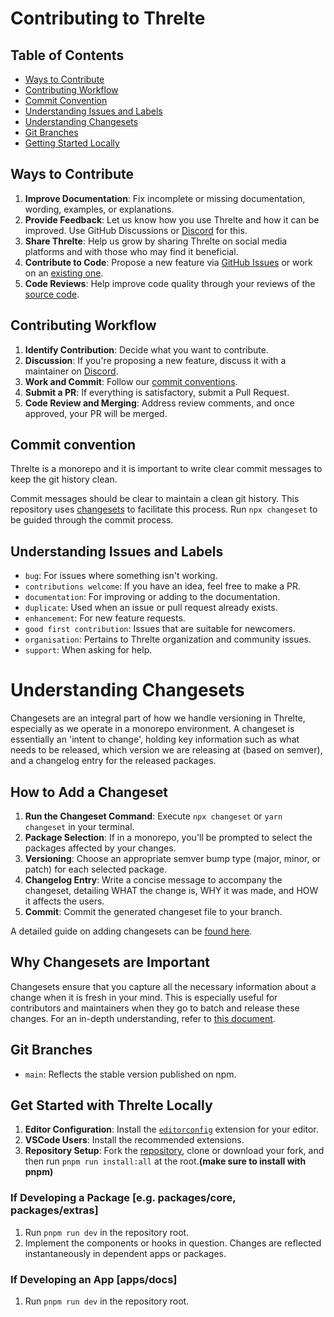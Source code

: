 # Contributing to Threlte

## Table of Contents
- [Ways to Contribute](#ways-to-contribute)
- [Contributing Workflow](#contributing-workflow)
- [Commit Convention](#commit-convention)
- [Understanding Issues and Labels](#understanding-issues-and-labels)
- [Understanding Changesets](#understanding-changesets)
- [Git Branches](#git-branches)
- [Getting Started Locally](#get-started-with-threlte-locally)
  
## Ways to Contribute

1. **Improve Documentation**: Fix incomplete or missing documentation, wording, examples, or explanations.
2. **Provide Feedback**: Let us know how you use Threlte and how it can be improved. Use GitHub Discussions or [Discord](https://discord.gg/EqUBCfCaGm) for this.
3. **Share Threlte**: Help us grow by sharing Threlte on social media platforms and with those who may find it beneficial.
4. **Contribute to Code**: Propose a new feature via [GitHub Issues](https://github.com/threlte/threlte/issues) or work on an [existing one](https://github.com/threlte/threlte/labels/help%20wanted).
5. **Code Reviews**: Help improve code quality through your reviews of the [source code](https://github.com/threlte/threlte).


## Contributing Workflow

1. **Identify Contribution**: Decide what you want to contribute.
2. **Discussion**: If you're proposing a new feature, discuss it with a maintainer on [Discord](https://discord.gg/EqUBCfCaGm).
3. **Work and Commit**: Follow our [commit conventions](#commit-convention).
4. **Submit a PR**: If everything is satisfactory, submit a Pull Request.
5. **Code Review and Merging**: Address review comments, and once approved, your PR will be merged.

## Commit convention

Threlte is a monorepo and it is important to write clear commit messages to keep the git history clean.

Commit messages should be clear to maintain a clean git history. This repository uses [changesets](https://github.com/changesets/changesets) to facilitate this process. Run `npx changeset` to be guided through the commit process.

## Understanding Issues and Labels

- `bug`: For issues where something isn't working.
- `contributions welcome`: If you have an idea, feel free to make a PR.
- `documentation`: For improving or adding to the documentation.
- `duplicate`: Used when an issue or pull request already exists.
- `enhancement`: For new feature requests.
- `good first contribution`: Issues that are suitable for newcomers.
- `organisation`: Pertains to Threlte organization and community issues.
- `support`: When asking for help.

# Understanding Changesets

Changesets are an integral part of how we handle versioning in Threlte, especially as we operate in a monorepo environment. A changeset is essentially an 'intent to change', holding key information such as what needs to be released, which version we are releasing at (based on semver), and a changelog entry for the released packages.

## How to Add a Changeset

1. **Run the Changeset Command**: Execute `npx changeset` or `yarn changeset` in your terminal.
2. **Package Selection**: If in a monorepo, you'll be prompted to select the packages affected by your changes.
3. **Versioning**: Choose an appropriate semver bump type (major, minor, or patch) for each selected package.
4. **Changelog Entry**: Write a concise message to accompany the changeset, detailing WHAT the change is, WHY it was made, and HOW it affects the users.
5. **Commit**: Commit the generated changeset file to your branch.

A detailed guide on adding changesets can be [found here](https://github.com/changesets/changesets/blob/main/docs/adding-a-changeset.md).

## Why Changesets are Important

Changesets ensure that you capture all the necessary information about a change when it is fresh in your mind. This is especially useful for contributors and maintainers when they go to batch and release these changes. For an in-depth understanding, refer to [this document](https://github.com/changesets/changesets/blob/main/docs/detailed-explanation.md).


## Git Branches

- `main`: Reflects the stable version published on npm.

## Get Started with Threlte Locally

1. **Editor Configuration**: Install the [`editorconfig`](https://editorconfig.org/) extension for your editor.
2. **VSCode Users**: Install the recommended extensions.
3. **Repository Setup**: Fork the [repository](https://github.com/threlte/threlte), clone or download your fork, and then run `pnpm run install:all` at the root.**(make sure to install with pnpm)**

### If Developing a Package **[e.g. packages/core, packages/extras]**

1. Run `pnpm run dev` in the repository root.
2. Implement the components or hooks in question. Changes are reflected instantaneously in dependent apps or packages.

### If Developing an App **[apps/docs]**

1. Run `pnpm run dev` in the repository root.
